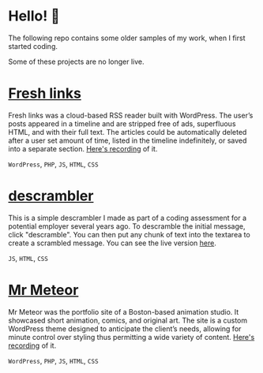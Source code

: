 # Hello! 👋

The following repo contains some older samples of my work, when I first started coding.

Some of these projects are no longer live.

# [Fresh links](https://github.com/64bit-polygon/older_projects/blob/main/fresh_links/README.md)

Fresh links was a cloud-based RSS reader built with WordPress. The user’s posts appeared in a timeline and are stripped free of ads, superfluous HTML, and with their full text. The articles could be automatically deleted after a user set amount of time, listed in the timeline indefinitely, or saved into a separate section. [Here's recording](https://natedelacruz.com/fresh-links) of it.

`WordPress`, `PHP`, `JS`, `HTML`, `CSS`

# [descrambler](https://github.com/64bit-polygon/older_projects/blob/main/descrambler/README.md)

This is a simple descrambler I made as part of a coding assessment for a potential employer several years ago. To descramble the initial message, click "descramble". You can then put any chunk of text into the textarea to create a scrambled message. You can see the live version [here](https://descrambler-35eb1.web.app/).

`JS`, `HTML`, `CSS`

# [Mr Meteor](https://github.com/64bit-polygon/older_projects/blob/main/mr_meteor/README.md)

Mr Meteor was the portfolio site of a Boston-based animation studio. It showcased short animation, comics, and original art. The site is a custom WordPress theme designed to anticipate the client’s needs, allowing for minute control over styling thus permitting a wide variety of content. [Here's recording](https://natedelacruz.com/mr-meteor) of it.

`WordPress`, `PHP`, `JS`, `HTML`, `CSS`